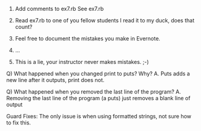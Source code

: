 1) Add comments to ex7.rb
  See ex7.rb
  
2) Read ex7.rb to one of you fellow students
  I read it to my duck, does that count?

3) Feel free to document the mistakes you make in Evernote. 
4) ...
5) This is a lie, your instructor never makes mistakes. ;-)

Q) What happened when you changed print to puts?  Why?
A. Puts adds a new line after it outputs, print does not.

Q) What happened when you removed the last line of the program?
A. Removing the last line of the program (a puts) just removes a
   blank line of output

Guard Fixes:
The only issue is when using formatted strings, not sure how to 
fix this.
